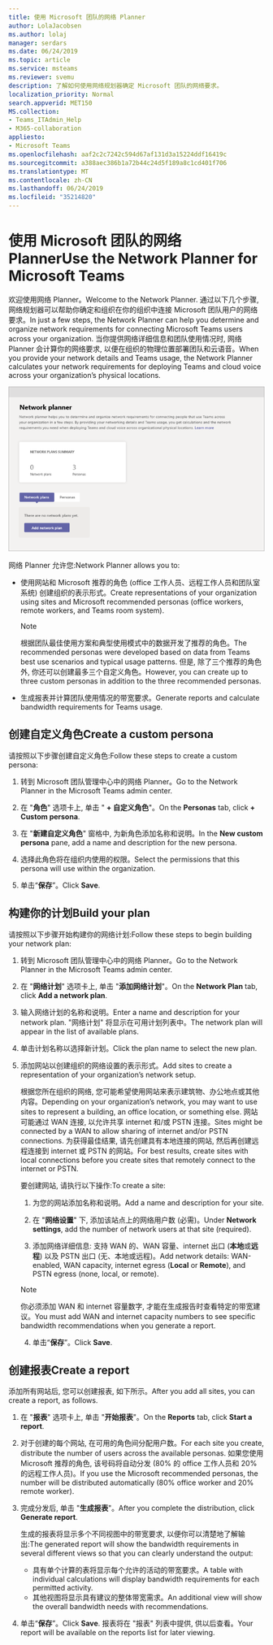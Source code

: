 ```yaml
---
title: 使用 Microsoft 团队的网络 Planner
author: LolaJacobsen
ms.author: lolaj
manager: serdars
ms.date: 06/24/2019
ms.topic: article
ms.service: msteams
ms.reviewer: svemu
description: 了解如何使用网络规划器确定 Microsoft 团队的网络要求。
localization_priority: Normal
search.appverid: MET150
MS.collection:
- Teams_ITAdmin_Help
- M365-collaboration
appliesto:
- Microsoft Teams
ms.openlocfilehash: aaf2c2c7242c594d67af131d3a15224ddf16419c
ms.sourcegitcommit: a388aec386b1a72b44c24d5f189a8c1cd401f706
ms.translationtype: MT
ms.contentlocale: zh-CN
ms.lasthandoff: 06/24/2019
ms.locfileid: "35214820"
---
```

# <a name="use-the-network-planner-for-microsoft-teams"></a><span data-ttu-id="757e2-103">使用 Microsoft 团队的网络 Planner</span><span class="sxs-lookup"><span data-stu-id="757e2-103">Use the Network Planner for Microsoft Teams</span></span>

<span data-ttu-id="757e2-104">欢迎使用网络 Planner。</span><span class="sxs-lookup"><span data-stu-id="757e2-104">Welcome to the Network Planner.</span></span> <span data-ttu-id="757e2-105">通过以下几个步骤, 网络规划器可以帮助你确定和组织在你的组织中连接 Microsoft 团队用户的网络要求。</span><span class="sxs-lookup"><span data-stu-id="757e2-105">In just a few steps, the Network Planner can help you determine and organize network requirements for connecting Microsoft Teams users across your organization.</span></span> <span data-ttu-id="757e2-106">当你提供网络详细信息和团队使用情况时, 网络 Planner 会计算你的网络要求, 以便在组织的物理位置部署团队和云语音。</span><span class="sxs-lookup"><span data-stu-id="757e2-106">When you provide your network details and Teams usage, the Network Planner calculates your network requirements for deploying Teams and cloud voice across your organization’s physical locations.</span></span>

![网络 Planner 的屏幕截图](media/network-planner.png)

<span data-ttu-id="757e2-108">网络 Planner 允许您:</span><span class="sxs-lookup"><span data-stu-id="757e2-108">Network Planner allows you to:</span></span>

- <span data-ttu-id="757e2-109">使用网站和 Microsoft 推荐的角色 (office 工作人员、远程工作人员和团队室系统) 创建组织的表示形式。</span><span class="sxs-lookup"><span data-stu-id="757e2-109">Create representations of your organization using sites and Microsoft recommended personas (office workers, remote workers, and Teams room system).</span></span>

    > [!NOTE]
    > <span data-ttu-id="757e2-110">根据团队最佳使用方案和典型使用模式中的数据开发了推荐的角色。</span><span class="sxs-lookup"><span data-stu-id="757e2-110">The recommended personas were developed based on data from Teams best use scenarios and typical usage patterns.</span></span> <span data-ttu-id="757e2-111">但是, 除了三个推荐的角色外, 你还可以创建最多三个自定义角色。</span><span class="sxs-lookup"><span data-stu-id="757e2-111">However, you can create up to three custom personas in addition to the three recommended personas.</span></span>

- <span data-ttu-id="757e2-112">生成报表并计算团队使用情况的带宽要求。</span><span class="sxs-lookup"><span data-stu-id="757e2-112">Generate reports and calculate bandwidth requirements for Teams usage.</span></span>

## <a name="create-a-custom-persona"></a><span data-ttu-id="757e2-113">创建自定义角色</span><span class="sxs-lookup"><span data-stu-id="757e2-113">Create a custom persona</span></span>

<span data-ttu-id="757e2-114">请按照以下步骤创建自定义角色:</span><span class="sxs-lookup"><span data-stu-id="757e2-114">Follow these steps to create a custom persona:</span></span>

1. <span data-ttu-id="757e2-115">转到 Microsoft 团队管理中心中的网络 Planner。</span><span class="sxs-lookup"><span data-stu-id="757e2-115">Go to the Network Planner in the Microsoft Teams admin center.</span></span>

2. <span data-ttu-id="757e2-116">在 "**角色**" 选项卡上, 单击 " **+ 自定义角色**"。</span><span class="sxs-lookup"><span data-stu-id="757e2-116">On the **Personas** tab, click **+ Custom persona**.</span></span> 

3. <span data-ttu-id="757e2-117">在 "**新建自定义角色**" 窗格中, 为新角色添加名称和说明。</span><span class="sxs-lookup"><span data-stu-id="757e2-117">In the **New custom persona** pane, add a name and description for the new persona.</span></span>

4. <span data-ttu-id="757e2-118">选择此角色将在组织内使用的权限。</span><span class="sxs-lookup"><span data-stu-id="757e2-118">Select the permissions that this persona will use within the organization.</span></span>

5. <span data-ttu-id="757e2-119">单击“**保存**”。</span><span class="sxs-lookup"><span data-stu-id="757e2-119">Click **Save**.</span></span>

## <a name="build-your-plan"></a><span data-ttu-id="757e2-120">构建你的计划</span><span class="sxs-lookup"><span data-stu-id="757e2-120">Build your plan</span></span>

<span data-ttu-id="757e2-121">请按照以下步骤开始构建你的网络计划:</span><span class="sxs-lookup"><span data-stu-id="757e2-121">Follow these steps to begin building your network plan:</span></span>

1. <span data-ttu-id="757e2-122">转到 Microsoft 团队管理中心中的网络 Planner。</span><span class="sxs-lookup"><span data-stu-id="757e2-122">Go to the Network Planner in the Microsoft Teams admin center.</span></span>

2. <span data-ttu-id="757e2-123">在 "**网络计划**" 选项卡上, 单击 "**添加网络计划**"。</span><span class="sxs-lookup"><span data-stu-id="757e2-123">On the **Network Plan** tab, click **Add a network plan**.</span></span>

3. <span data-ttu-id="757e2-124">输入网络计划的名称和说明。</span><span class="sxs-lookup"><span data-stu-id="757e2-124">Enter a name and description for your network plan.</span></span> <span data-ttu-id="757e2-125">"网络计划" 将显示在可用计划列表中。</span><span class="sxs-lookup"><span data-stu-id="757e2-125">The network plan will appear in the list of available plans.</span></span>

4. <span data-ttu-id="757e2-126">单击计划名称以选择新计划。</span><span class="sxs-lookup"><span data-stu-id="757e2-126">Click the plan name to select the new plan.</span></span>

5. <span data-ttu-id="757e2-127">添加网站以创建组织的网络设置的表示形式。</span><span class="sxs-lookup"><span data-stu-id="757e2-127">Add sites to create a representation of your organization’s network setup.</span></span>

    <span data-ttu-id="757e2-128">根据您所在组织的网络, 您可能希望使用网站来表示建筑物、办公地点或其他内容。</span><span class="sxs-lookup"><span data-stu-id="757e2-128">Depending on your organization’s network, you may want to use sites to represent a building, an office location, or something else.</span></span> <span data-ttu-id="757e2-129">网站可能通过 WAN 连接, 以允许共享 internet 和/或 PSTN 连接。</span><span class="sxs-lookup"><span data-stu-id="757e2-129">Sites might be connected by a WAN to allow sharing of internet and/or PSTN connections.</span></span> <span data-ttu-id="757e2-130">为获得最佳结果, 请先创建具有本地连接的网站, 然后再创建远程连接到 internet 或 PSTN 的网站。</span><span class="sxs-lookup"><span data-stu-id="757e2-130">For best results, create sites with local connections before you create sites that remotely connect to the internet or PSTN.</span></span>

    <span data-ttu-id="757e2-131">要创建网站, 请执行以下操作:</span><span class="sxs-lookup"><span data-stu-id="757e2-131">To create a site:</span></span>

    1. <span data-ttu-id="757e2-132">为您的网站添加名称和说明。</span><span class="sxs-lookup"><span data-stu-id="757e2-132">Add a name and description for your site.</span></span>

    2. <span data-ttu-id="757e2-133">在 "**网络设置**" 下, 添加该站点上的网络用户数 (必需)。</span><span class="sxs-lookup"><span data-stu-id="757e2-133">Under **Network settings**, add the number of network users at that site (required).</span></span>

    3. <span data-ttu-id="757e2-134">添加网络详细信息: 支持 WAN 的、WAN 容量、internet 出口 (**本地**或**远程**) 以及 PSTN 出口 (无、本地或远程)。</span><span class="sxs-lookup"><span data-stu-id="757e2-134">Add network details: WAN-enabled, WAN capacity, internet egress (**Local** or **Remote**), and PSTN egress (none, local, or remote).</span></span>

      > [!NOTE]
      > <span data-ttu-id="757e2-135">你必须添加 WAN 和 internet 容量数字, 才能在生成报告时查看特定的带宽建议。</span><span class="sxs-lookup"><span data-stu-id="757e2-135">You must add WAN and internet capacity numbers to see specific bandwidth recommendations when you generate a report.</span></span>

    4. <span data-ttu-id="757e2-136">单击“**保存**”。</span><span class="sxs-lookup"><span data-stu-id="757e2-136">Click **Save**.</span></span>

## <a name="create-a-report"></a><span data-ttu-id="757e2-137">创建报表</span><span class="sxs-lookup"><span data-stu-id="757e2-137">Create a report</span></span>

<span data-ttu-id="757e2-138">添加所有网站后, 您可以创建报表, 如下所示。</span><span class="sxs-lookup"><span data-stu-id="757e2-138">After you add all sites, you can create a report, as follows.</span></span>

1. <span data-ttu-id="757e2-139">在 "**报表**" 选项卡上, 单击 "**开始报表**"。</span><span class="sxs-lookup"><span data-stu-id="757e2-139">On the **Reports** tab, click **Start a report**.</span></span>

2. <span data-ttu-id="757e2-140">对于创建的每个网站, 在可用的角色间分配用户数。</span><span class="sxs-lookup"><span data-stu-id="757e2-140">For each site you create, distribute the number of users across the available personas.</span></span> <span data-ttu-id="757e2-141">如果您使用 Microsoft 推荐的角色, 该号码将自动分发 (80% 的 office 工作人员和 20% 的远程工作人员)。</span><span class="sxs-lookup"><span data-stu-id="757e2-141">If you use the Microsoft recommended personas, the number will be distributed automatically (80% office worker and 20% remote worker).</span></span>

3. <span data-ttu-id="757e2-142">完成分发后, 单击 "**生成报表**"。</span><span class="sxs-lookup"><span data-stu-id="757e2-142">After you complete the distribution, click **Generate report**.</span></span>

    <span data-ttu-id="757e2-143">生成的报表将显示多个不同视图中的带宽要求, 以便你可以清楚地了解输出:</span><span class="sxs-lookup"><span data-stu-id="757e2-143">The generated report will show the bandwidth requirements in several different views so that you can clearly understand the output:</span></span>
    - <span data-ttu-id="757e2-144">具有单个计算的表将显示每个允许的活动的带宽要求。</span><span class="sxs-lookup"><span data-stu-id="757e2-144">A table with individual calculations will display bandwidth requirements for each permitted activity.</span></span>
    - <span data-ttu-id="757e2-145">其他视图将显示具有建议的整体带宽需求。</span><span class="sxs-lookup"><span data-stu-id="757e2-145">An additional view will show the overall bandwidth needs with recommendations.</span></span>

4. <span data-ttu-id="757e2-146">单击“**保存**”。</span><span class="sxs-lookup"><span data-stu-id="757e2-146">Click **Save**.</span></span> <span data-ttu-id="757e2-147">报表将在 "报表" 列表中提供, 供以后查看。</span><span class="sxs-lookup"><span data-stu-id="757e2-147">Your report will be available on the reports list for later viewing.</span></span>

